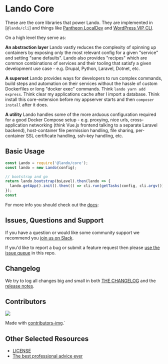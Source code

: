 # Lando Core

These are the core libraries that power Lando. They are implemented in [`@lando/cli`] and things like [Pantheon LocalDev](https://pantheon.io/product/localdev) and [WordPress VIP CLI](https://github.com/Automattic/vip-cli/blob/develop/package.json).

On a high level they serve as:

**An abstraction layer** Lando vastly reduces the complexity of spinning up containers by exposing only the most relevant config for a given "service" and setting "sane defaults". Lando also provides "recipes" which are common combinations of services and their tooling that satisfy a given development use case - e.g. Drupal, Python, Laravel, Dotnet, etc.

**A superset** Lando provides ways for developers to run complex commands, build steps and automation on their services without the hassle of custom Dockerfiles or long "docker exec" commands. Think `lando yarn add express`. Think clear my applications cache after I import a database. Think install this core-extension before my appserver starts and then `composer install` after it does.

**A utility** Lando handles some of the more arduous configuration required for a good Docker Compose setup - e.g. proxying, nice urls, cross-application networking (think Vue.js frontend talking to a separate Laravel backend), host-container file permission handling, file sharing, per-container SSL certificate handling, ssh-key handling, etc.

## Basic Usage

```js
const Lando = require('@lando/core');
const lando = new Lando(config);

// bootstrap and go
return lando.bootstrap(bsLevel).then(lando => {
  lando.getApp().init().then(() => cli.run(getTasks(config, cli.argv()), config));
});
const
```

For more info you should check out the [docs](https://docs.lando.dev/core/v3):

## Issues, Questions and Support

If you have a question or would like some community support we recommend you [join us on Slack](https://launchpass.com/devwithlando).

If you'd like to report a bug or submit a feature request then please [use the issue queue](https://github.com/lando/core/issues/new/choose) in this repo.

## Changelog

We try to log all changes big and small in both [THE CHANGELOG](https://github.com/lando/core/blob/main/CHANGELOG.md) and the [release notes](https://github.com/lando/core/releases).

## Contributors

<a href="https://github.com/lando/core/graphs/contributors">
  <img src="https://contrib.rocks/image?repo=lando/cli" />
</a>

Made with [contributors-img](https://contrib.rocks).`

## Other Selected Resources

* [LICENSE](https://github.com/lando/core/blob/main/LICENSE.md)
* [The best professional advice ever](https://www.youtube.com/watch?v=tkBVDh7my9Q)
